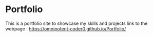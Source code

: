 # Portfolio
This is a portfolio site to showcase my skills and projects
link to the webpage :
https://omnipotent-coder0.github.io/Portfolio/
